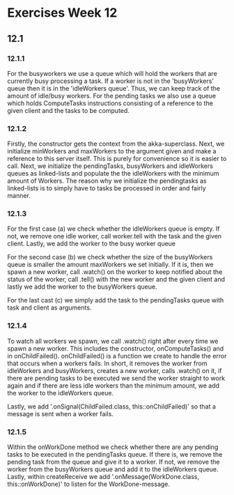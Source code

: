 # Exercises Week 12

## 12.1

### 12.1.1
For the busyworkers we use a queue which will hold the workers that
are currently busy processing a task. If a worker is not in the 'busyWorkers' queue
then it is in the 'idleWorkers queue'. Thus, we can keep track of the amount of idle/busy workers.
For the pending tasks we also use a queue which holds ComputeTasks instructions consisting of a 
reference to the given client and the tasks to be computed.

### 12.1.2
Firstly, the constructor gets the context from the akka-superclass. Next, we initialize minWorkers and maxWorkers
to the argument given and make a reference to this server itself. This is purely for convenience so it is easier to call.
Next, we initialize the pendingTasks, busyWorkers and idleWorkers queues as linked-lists and 
populate the the idleWorkers with the minimum amount of Workers. The reason why we initialize the pendingtasks 
as linked-lists is to simply have to tasks be processed in order and fairly manner.

### 12.1.3
For the first case (a) we check whether the idleWorkers queue is empty. If not, we remove one idle worker,
call worker.tell with the task and the given client. Lastly, we add the worker to the busy worker queue

For the second case (b) we check whether the size of the busyWorkers queue is smaller 
the amount maxWorkers we set initially. If it is, then we spawn a new worker, call .watch() on the worker 
to keep notified about the status of the worker, call .tell() with the new worker and the given client and 
lastly we add the worker to the busyWorkers queue.

For the last cast (c) we simply add the task to the pendingTasks queue with task and client as arguments.

### 12.1.4
To watch all workers we spawn, we call .watch() right after every time we spawn a new worker.
This includes the constructor, onComputeTasks() and in onChildFailed().
onChildFailed() is a function we create to handle the error that occurs when a workers fails.
In short, it removes the worker from idleWorkers and busyWorkers, creates a new worker,
calls .watch() on it, if there are pending tasks to be executed we send the worker straight to work again
and if there are less idle workers than the minimum amount, we add the worker to the idleWorkers queue.

Lastly, we add '.onSignal(ChildFailed.class, this::onChildFailed)' so that a message is sent when a worker fails.

### 12.1.5
Within the onWorkDone method we check whether there are any pending tasks to be executed in the pendingTasks queue.
If there is, we remove the pending task from the queue and give it to a worker.
If not, we remove the worker from the busyWorkers queue and add it to the idleWorkers queue. 
Lastly, within createReceive we add '.onMessage(WorkDone.class, this::onWorkDone)' to listen for the WorkDone-message.

